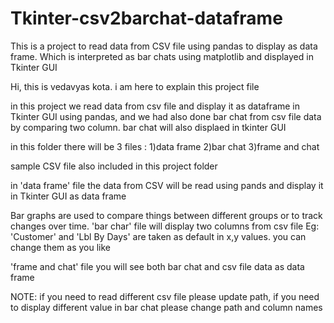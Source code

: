# Tkinter-csv2barchat-dataframe
This is a project to read data from CSV file using pandas to display as data frame. Which is interpreted as bar chats using matplotlib and displayed in Tkinter GUI 

Hi,
this is vedavyas kota. i am here to explain this project file

in this project we read data from csv file and display it as dataframe in Tkinter GUI using pandas, and we had also done bar chat from csv file data by comparing two column. bar chat will also displaed in tkinter GUI

in this folder there will be 3 files :
1)data frame
2)bar chat
3)frame and chat

sample CSV file also included in this project folder

in 'data frame' file the data from CSV will be read using pands and display it in Tkinter GUI as data frame

Bar graphs are used to compare things between different groups or to track changes over time. 
'bar char' file will display two columns from csv file Eg: 'Customer' and 'Lbl By Days' are taken as default in x,y values. you can change them as you like

'frame and chat' file you will see both bar chat and csv file data as data frame

NOTE:
if you need to read different csv file please update path, 
if you need to display different value in bar chat please change path and column names 
